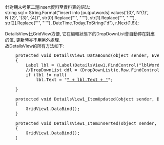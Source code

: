 針對期末考第二題insert資料至資料表的語法:<br />
string sql = String.Format("insert into [outputwords] values('{0}', N'{1}', N'{2}', '{3}', {4})", str[0].Replace("'", "''"), str[1].Replace("'", "''"), str[2].Replace("'", "''"), DateTime.Today.ToString("d"), r.Next(1,6));
<br /><br />
DetailsView比GridView方便, 它在編輯狀態下的DropDownList會自動停在對應的值, 更新時亦不用另外處理.<br />
故DetailsView的所有方法如下:<br />
<pre class="prettyprint lang-csharp">
    protected void DetailsView1_DataBound(object sender, EventArgs e)
    {        
        Label lbl = (Label)DetailsView1.FindControl("lblWord");
        //DropDownList ddl = (DropDownList)e.Row.FindControl("ddlShape");
        if (lbl != null)
            lbl.Text = "<a href='http://www.google.com.tw/search?q=" + lbl.Text + "'>" + lbl.Text + "</a>";
        
    }

    protected void DetailsView1_ItemUpdated(object sender, DetailsViewUpdatedEventArgs e)
    {
        GridView1.DataBind();
    }

    protected void DetailsView1_ItemInserted(object sender, DetailsViewInsertedEventArgs e)
    {
        GridView1.DataBind();
    }
 </pre>
